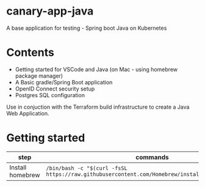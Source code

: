 # canary-app-java
A base application for testing - Spring boot Java on Kubernetes

# Contents

* Getting started for VSCode and Java (on Mac - using homebrew package manager)
* A Basic gradle/Spring Boot application
* OpenID Connect security setup
* Postgres SQL configuration

Use in conjuction with the Terraform build infrastructure to create a Java Web Application.

# Getting started
step | commands | notes
--- | --- | ---
Install homebrew | `/bin/bash -c "$(curl -fsSL https://raw.githubusercontent.com/Homebrew/install/HEAD/install.sh)"` | https://brew.sh/
